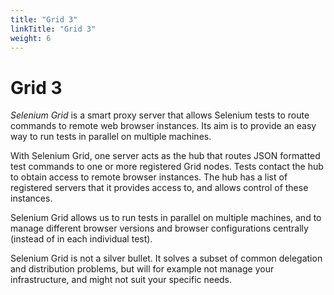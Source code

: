 ```yaml
---
title: "Grid 3"
linkTitle: "Grid 3"
weight: 6
---
```


# Grid 3

_Selenium Grid_ is a smart proxy server
that allows Selenium tests to route commands to remote web browser instances.
Its aim is to provide an easy way to run tests in parallel on multiple machines.

With Selenium Grid,
one server acts as the hub that routes JSON formatted test commands
to one or more registered Grid nodes.
Tests contact the hub to obtain access to remote browser instances.
The hub has a list of registered servers that it provides access to,
and allows control of these instances.

Selenium Grid allows us to run tests in parallel on multiple machines,
and to manage different browser versions and browser configurations centrally
(instead of in each individual test).

Selenium Grid is not a silver bullet.
It solves a subset of common delegation and distribution problems,
but will for example not manage your infrastructure,
and might not suit your specific needs.
